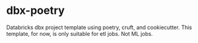 # dbx-poetry
Databricks dbx project template using poetry, cruft, and cookiecutter. This template, for now, is only suitable for etl jobs. Not ML jobs.
